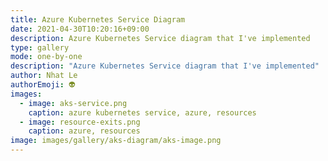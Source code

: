```yaml
---
title: Azure Kubernetes Service Diagram
date: 2021-04-30T10:20:16+09:00
description: Azure Kubernetes Service diagram that I've implemented
type: gallery
mode: one-by-one
description: "Azure Kubernetes Service diagram that I've implemented"
author: Nhat Le
authorEmoji: 👽
images:
  - image: aks-service.png
    caption: azure kubernetes service, azure, resources
  - image: resource-exits.png
    caption: azure, resources
image: images/gallery/aks-diagram/aks-image.png
---
```


